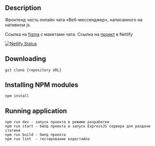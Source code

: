## Description

Фронтенд часть онлайн чата «Веб-мессенджер», написанного на нативном js. 

Ссылка на [figma](https://www.figma.com/file/TLC6aQggQus6r9cshtwNth/messenger?node-id=0%3A1) с макетами чата.
Ссылка на [проект](https://loving-jones-92a8b9.netlify.app/) в Netlify 

[![Netlify Status](https://api.netlify.com/api/v1/badges/d3b35e19-5274-4503-a928-8de6e2c64aa1/deploy-status)](https://app.netlify.com/sites/loving-jones-92a8b9/deploys)

## Downloading

```
git clone {repository URL}
```

## Installing NPM modules

```
npm install
```

## Running application

```
npm run dev - запуск проекта в режиме разработки
npm run start - билд проекта и запуск ExpressJS сервера для раздачи статики
npm run build - билд проекта
npm run lint  - тестирование кодестайла
```

